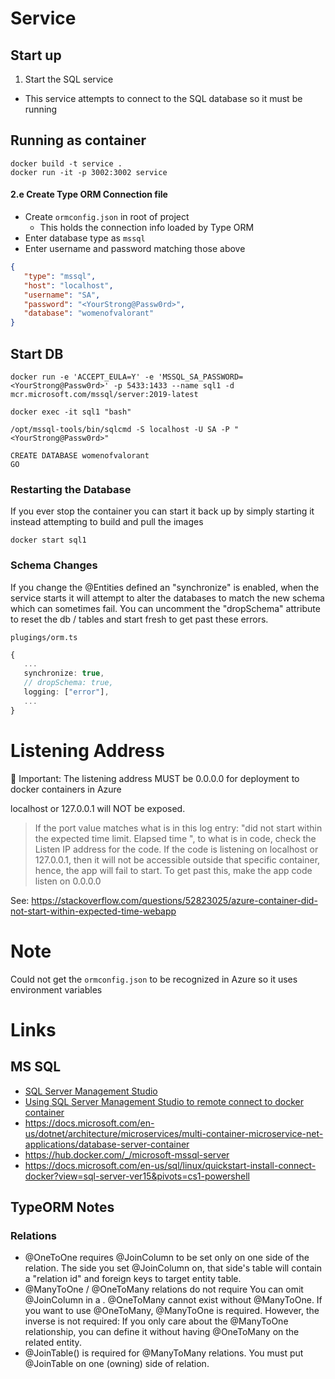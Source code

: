 # Service

## Start up

1. Start the SQL service
  - This service attempts to connect to the SQL database so it must be running

## Running as container

```
docker build -t service .
docker run -it -p 3002:3002 service
```


#### 2.e Create Type ORM Connection file

- Create `ormconfig.json` in root of project
   - This holds the connection info loaded by Type ORM
- Enter database type as `mssql`
- Enter username and password matching those above

```json
{
   "type": "mssql",
   "host": "localhost",
   "username": "SA",
   "password": "<YourStrong@Passw0rd>",
   "database": "womenofvalorant"
}
```

## Start DB
```
docker run -e 'ACCEPT_EULA=Y' -e 'MSSQL_SA_PASSWORD=<YourStrong@Passw0rd>' -p 5433:1433 --name sql1 -d mcr.microsoft.com/mssql/server:2019-latest
```
```
docker exec -it sql1 "bash"
```

```
/opt/mssql-tools/bin/sqlcmd -S localhost -U SA -P "<YourStrong@Passw0rd>"
```

```
CREATE DATABASE womenofvalorant
GO
```

### Restarting the Database

If you ever stop the container you can start it back up by simply starting it instead attempting to build and pull the images

```
docker start sql1
```

### Schema Changes

If you change the @Entities defined an "synchronize" is enabled, when the service starts it will attempt to alter the databases to match the new schema which can sometimes fail.  You can uncomment the "dropSchema" attribute to reset the db / tables and start fresh to get past these errors.

`plugings/orm.ts`

```typescript
{
   ...
   synchronize: true,
   // dropSchema: true,
   logging: ["error"],
   ...
}
```

# Listening Address

🚨 Important: The listening address MUST be 0.0.0.0 for deployment to docker containers in Azure

localhost or 127.0.0.1 will NOT be exposed.

> If the port value matches what is in this log entry: "did not start within the expected time limit. Elapsed time ", to what is in code, check the Listen IP address for the code. If the code is listening on localhost or 127.0.0.1, then it will not be accessible outside that specific container, hence, the app will fail to start. To get past this, make the app code listen on 0.0.0.0

See: https://stackoverflow.com/questions/52823025/azure-container-did-not-start-within-expected-time-webapp

# Note

Could not get the `ormconfig.json` to be recognized in Azure so it uses environment variables

# Links

## MS SQL

- [SQL Server Management Studio](https://docs.microsoft.com/en-us/sql/ssms/sql-server-management-studio-ssms)
- [Using SQL Server Management Studio to remote connect to docker container](https://stackoverflow.com/questions/47984603/using-sql-server-management-studio-to-remote-connect-to-docker-container)
- https://docs.microsoft.com/en-us/dotnet/architecture/microservices/multi-container-microservice-net-applications/database-server-container
- https://hub.docker.com/_/microsoft-mssql-server
- https://docs.microsoft.com/en-us/sql/linux/quickstart-install-connect-docker?view=sql-server-ver15&pivots=cs1-powershell

## TypeORM Notes

### Relations

- @OneToOne requires @JoinColumn to be set only on one side of the relation. The side you set @JoinColumn on, that side's table will contain a "relation id" and foreign keys to target entity table.
- @ManyToOne / @OneToMany relations do not require You can omit @JoinColumn in a . @OneToMany cannot exist without @ManyToOne. If you want to use @OneToMany, @ManyToOne is required. However, the inverse is not required: If you only care about the @ManyToOne relationship, you can define it without having @OneToMany on the related entity.
- @JoinTable() is required for @ManyToMany relations. You must put @JoinTable on one (owning) side of relation.

